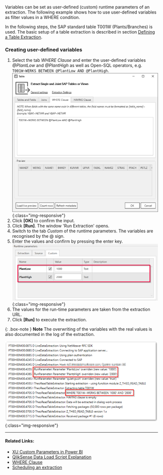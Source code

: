 Variables can be set as user-defined (custom) runtime parameters of an extraction.
The following example shows how to use user-defined variables as filter values in a WHERE condition.

In the following steps, the SAP standard table T001W (Plants/Branches) is used. The basic setup of a table extraction is described in section [Defining a Table Extraction](../getting-started/define-a-table-extraction).

### Creating user-defined variables

1. Select the tab *WHERE Clause* and enter the user-defined variables *@PlantLow* and *@PlantHigh* as well as Open-SQL operators, e.g. `T001W~WERKS BETWEEN @PlantLow AND @PlantHigh`.
![Extraction-User-Variables](/img/content/Extraction-User-Variables.png){:class="img-responsive"}
2. Click **[OK]** to confirm the input.
3. Click **[Run]**. The window 'Run Extraction' opens.
4. Switch to the tab *Custom* of the runtime parameters. The variables are recognised by the @ sign.
5. Enter the values and confirm by pressing the enter key.
![Run-Extraction-Custom-Defined-Parameters](/img/content/Run-Extraction-Custom-Defined-Parameters.png){:class="img-responsive"}
6. The values for the run-time parameters are taken from the extraction URL.
7. Click **[Run]** to execute the extraction.

{: .box-note }
**Note** The overwriting of the variables with the real values is also documented in the log of the extraction.

![Extraction-User-Variables-Log](/img/content/Extraction-User-Variables-log.png){:class="img-responsive"}

****
#### Related Links:
- [XU Custom Parameters in Power BI](../xu-destinations/Power-BI-Connector/pbi-xuparameters)
- [QlikSense Data Load Script Explanation](../xu-destinations/qliksense-qlikview/settings-in-qlik-sense#qliksense-data-load-script-explanation)
- [WHERE Clause](../table/where-clause)
- [Scheduling an extraction](./scheduling_extraction)
